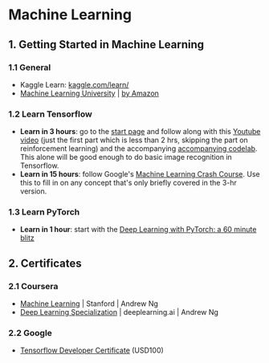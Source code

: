 # Machine Learning

## 1. Getting Started in Machine Learning

### 1.1 General

- Kaggle Learn: [kaggle.com/learn/](https://www.kaggle.com/learn/)
- [Machine Learning University](https://www.youtube.com/channel/UC12LqyqTQYbXatYS9AA7Nuw/videos) | [by Amazon](https://www.amazon.science/latest-news/machine-learning-course-free-online-from-amazon-machine-learning-university)

### 1.2 Learn Tensorflow

- **Learn in 3 hours**: go to the [start page](https://cloud.google.com/blog/products/gcp/learn-tensorflow-and-deep-learning-without-a-phd)
  and follow along with this [Youtube video](https://www.youtube.com/watch?v=vq2nnJ4g6N0) (just the first part which is less than 2 hrs, skipping the part on reinforcement learning) and the accompanying
  [accompanying codelab](https://codelabs.developers.google.com/codelabs/cloud-tensorflow-mnist/). This alone will be good enough to do basic image recognition in Tensorflow.
- **Learn in 15 hours**: follow Google's [Machine Learning Crash Course](https://developers.google.com/machine-learning/crash-course/ml-intro). Use this to fill in on any concept that's only briefly covered in the 3-hr version.

### 1.3 Learn PyTorch

- **Learn in 1 hour**: start with the [Deep Learning with PyTorch: a 60 minute blitz](https://pytorch.org/tutorials/beginner/deep_learning_60min_blitz.html)


## 2. Certificates

### 2.1 Coursera

- [Machine Learning](https://www.coursera.org/learn/machine-learning) | Stanford | Andrew Ng
- [Deep Learning Specialization](https://www.coursera.org/specializations/deep-learning) | deeplearning.ai | Andrew Ng

### 2.2 Google

- [Tensorflow Developer Certificate](https://www.tensorflow.org/certificate) (USD100)
